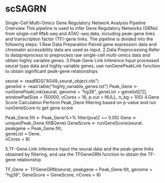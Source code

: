 # scSAGRN
Single-Cell Multi-Omics Gene Regulatory Network Analysis Pipeline
Overview
This pipeline is used to infer Gene Regulatory Networks (GRNs) from single-cell RNA-seq and ATAC-seq data, including peak-gene links and transcription factor (TF)-gene links. The pipeline is divided into the following steps:
1.Raw Data Preparation
  Paired gene expression data and chromatin accessibility data are used as input.
2.Data Preprocessing
  Refer to datapreprocess to preprocess raw single-cell multi-omics data and obtain highly variable genes.
3.Peak-Gene Link Inference
  Input processed seurat type data and highly variable genes, use runGenePeakLink function to obtain significant peak-gene relationships
  
  seurat <- readRDS(“A549_seurat_object.rds”)  
  genelist <- read.table(“highly_variable_genes.txt”)
  Peak_Gene <- runGenePeakLink(seurat.
                             genome = “hg38”, 
                             geneList = genelist[[1]],
                             windowPadSize = 150000,
                             nCores = 16,
                             p.cut = NULL, 
                             n_bg = 100)
4.Gene Score Calculation
  Perform Peak_Gene filtering based on p-value and run runGeneScore to get gene score
  
  Peak_Gene.filt <- Peak_Gene%>% filter(pvalZ <= 0.05)
  Gene <- unique(Peak_Gene.filt$Gene)
  GeneScore <- runGeneScore(seurat.                          
                          peakgene = Peak_Gene.filt,                         
                          geneList = Gene,                         
                          nCores = 8)

5.TF-Gene Link Inference
Input the seurat data and the peak-gene links obtained by filtering, and use the TFGeneGRN function to obtain the TF-gene relationship

TF_Gene <- TFGeneGRN(seurat, 
                     peakgene = Peak_Gene.filt, 
                     genome = “hg38”,
                     GeneScore = GeneScore,
                     nCores = 8)
